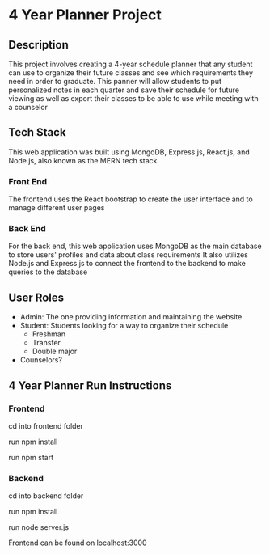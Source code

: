 # 4 Year Planner Project

## Description
This project involves creating a 4-year schedule planner that any student can use to organize their future classes and see which requirements they need in order to graduate. This panner will allow students to put personalized notes in each quarter and save their schedule for future viewing as well as export their classes to be able to use while meeting with a counselor 

## Tech Stack
This web application was built using MongoDB, Express.js, React.js, and Node.js, also known as the MERN tech stack

### Front End
The frontend uses the React bootstrap to create the user interface and to manage different user pages

### Back End
For the back end, this web application uses MongoDB as the main database to store users' profiles and data about class requirements
It also utilizes Node.js and Express.js to connect the frontend to the backend to make queries to the database

## User Roles
- Admin: The one providing information and maintaining the website
- Student: Students looking for a way to organize their schedule
    - Freshman
    - Transfer
    - Double major
- Counselors?

## 4 Year Planner Run Instructions

### Frontend
cd into frontend folder

run npm install

run npm start

### Backend
cd into backend folder

run npm install

run node server.js


Frontend can be found on localhost:3000

